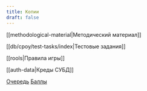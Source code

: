 ```yaml
---
title: Копии
draft: false
---
```


[[methodological-material|Методический материал]]

[[db/cpoy/test-tasks/index|Тестовые задания]]

[[rools|Правила игры]]

[[auth-data|Креды СУБД]]

[Очередь](https://docs.google.com/spreadsheets/d/1ZxqwbsEAgAthCKhwZozO3RmOEJPwWyS3gw4DYG7XqwQ)
[Баллы](https://docs.google.com/spreadsheets/d/1RcDJiVw-WLZtHfKBJ6p95dimS9P-kv4-WkLk6Vgwrqg)
